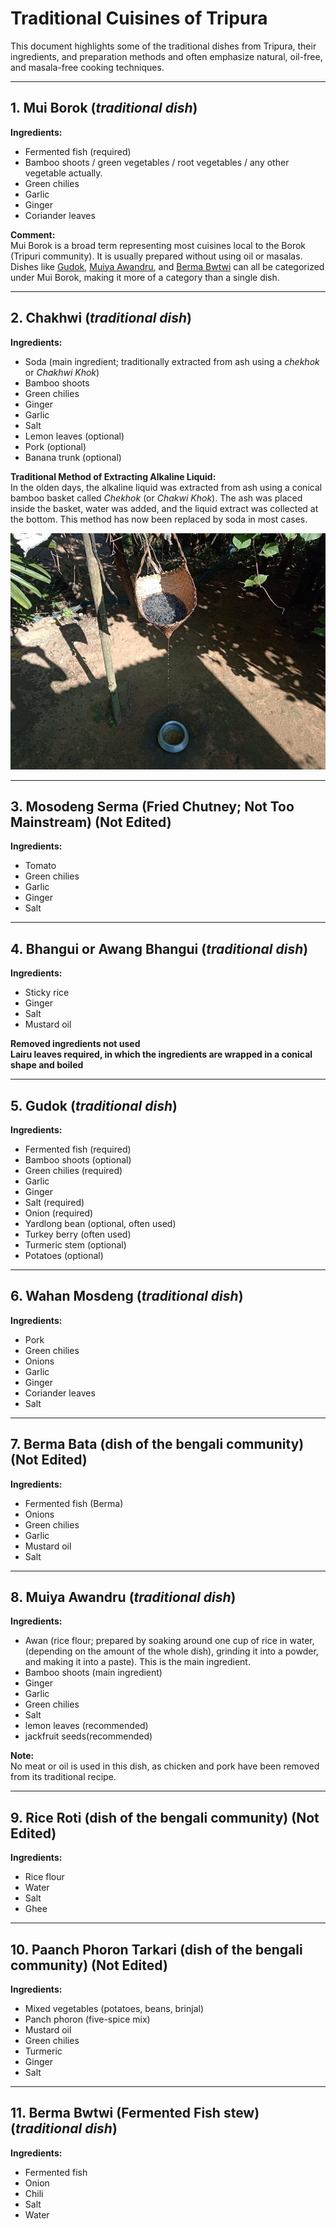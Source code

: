 # Traditional Cuisines of Tripura

This document highlights some of the traditional dishes from Tripura, their ingredients, and preparation methods and often emphasize natural, oil-free, and masala-free cooking techniques.

---

## 1. Mui Borok  (*traditional dish*)
**Ingredients:**  
- Fermented fish (required)  
- Bamboo shoots / green vegetables / root vegetables / any other vegetable actually.  
- Green chilies  
- Garlic  
- Ginger  
- Coriander leaves  

**Comment:**  
Mui Borok is a broad term representing most cuisines local to the Borok (Tripuri community). It is usually prepared without using oil or masalas. Dishes like [Gudok](#5-gudok), [Muiya Awandru](#8-muiya-awandru), and [Berma Bwtwi](#11-berma-bwtwi-fermented-fish-soup) can all be categorized under Mui Borok, making it more of a category than a single dish.  

---

## 2. Chakhwi  (*traditional dish*)
**Ingredients:**  
- Soda (main ingredient; traditionally extracted from ash using a  *chekhok* or *Chakhwi Khok*)  
- Bamboo shoots  
- Green chilies  
- Ginger  
- Garlic  
- Salt  
- Lemon leaves (optional)  
- Pork (optional)  
- Banana trunk (optional)  

**Traditional Method of Extracting Alkaline Liquid:**  
In the olden days, the alkaline liquid was extracted from ash using a conical bamboo basket called *Chekhok* (or *Chakwi Khok*). The ash was placed inside the basket, water was added, and the liquid extract was collected at the bottom. This method has now been replaced by soda in most cases.  

![Traditional Method of Extracting Alkaline Liquid](chekhok.jpg)

---

## 3. Mosodeng Serma (Fried Chutney; Not Too Mainstream) (**Not Edited**)  
**Ingredients:**  
- Tomato  
- Green chilies  
- Garlic  
- Ginger  
- Salt  

---

## 4. Bhangui or Awang Bhangui  (*traditional dish*)
**Ingredients:**  
- Sticky rice  
- Ginger  
- Salt  
- Mustard oil
  

**Removed ingredients not used**  
**Lairu leaves required, in which the ingredients are wrapped in a conical shape and boiled**

---

## 5. Gudok  (*traditional dish*)
**Ingredients:**  
- Fermented fish (required)  
- Bamboo shoots (optional)  
- Green chilies (required)  
- Garlic  
- Ginger  
- Salt (required)  
- Onion (required)  
- Yardlong bean (optional, often used)  
- Turkey berry (often used)  
- Turmeric stem (optional)  
- Potatoes (optional)  

---

## 6. Wahan Mosdeng  (*traditional dish*)
**Ingredients:**  
- Pork  
- Green chilies  
- Onions  
- Garlic  
- Ginger  
- Coriander leaves  
- Salt  

---

## 7. Berma Bata (dish of the bengali community) (**Not Edited**)  
**Ingredients:**  
- Fermented fish (Berma)  
- Onions  
- Green chilies  
- Garlic  
- Mustard oil  
- Salt  

---

## 8. Muiya Awandru  (*traditional dish*)
**Ingredients:**  
- Awan (rice flour; prepared by soaking around one cup of rice in water, (depending on the amount of the whole dish), grinding it into a powder, and making it into a paste). This is the main ingredient.
- Bamboo shoots (main ingredient)  
- Ginger  
- Garlic  
- Green chilies  
- Salt
- lemon leaves (recommended)
- jackfruit seeds(recommended)

**Note:**  
No meat or oil is used in this dish, as chicken and pork have been removed from its traditional recipe.

---

## 9. Rice Roti  (dish of the bengali community) (**Not Edited**)  
**Ingredients:**  
- Rice flour  
- Water  
- Salt  
- Ghee  

---

## 10. Paanch Phoron Tarkari (dish of the bengali community) (**Not Edited**)  
**Ingredients:**  
- Mixed vegetables (potatoes, beans, brinjal)  
- Panch phoron (five-spice mix)  
- Mustard oil  
- Green chilies  
- Turmeric  
- Ginger  
- Salt  

---

## 11. Berma Bwtwi (Fermented Fish stew)  (*traditional dish*)
**Ingredients:**  
- Fermented fish  
- Onion  
- Chili  
- Salt  
- Water  
